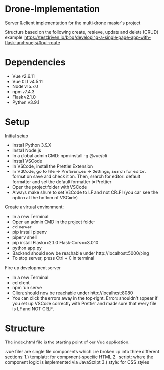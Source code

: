 # Drone-Implementation

Server &amp; client implementation for the multi-drone master's project

Structure based on the following create, retrieve, update and delete (CRUD) example: https://testdriven.io/blog/developing-a-single-page-app-with-flask-and-vuejs/#put-route

# Dependencies

- Vue v2.6.11
- Vue CLI v4.5.11
- Node v15.7.0
- npm v7.4.3
- Flask v2.1.0
- Python v3.9.1

# Setup

Initial setup

- Install Python 3.9.X
- Install Node.js
- In a global admin CMD: npm install -g @vue/cli
- Install VSCode
- In VSCode, install the Prettier Extension
- In VSCode, go to File -> Preferences -> Settings, search for editor: format on save and check it on. Then, search for editor: default formatter and set the default formatter to Prettier
- Open the project folder with VSCode
- Always make shure to set VSCode to LF and not CRLF! (you can see the option at the bottom of VSCode)

Create a virtual environment:

- In a new Terminal
- Open an admin CMD in the project folder
- cd server
- pip install pipenv
- pipenv shell
- pip install Flask==2.1.0 Flask-Cors==3.0.10
- python app.py
- Backend should now be reachable under http://localhost:5000/ping
- To stop server, press Ctrl + C in terminal

Fire up development server

- In a new Terminal
- cd client
- npm run serve
- Client should now be reachable under http://localhost:8080
- You can click the errors away in the top-right. Errors shouldn't appear if you set up VSCode correctly with Prettier and made sure that every file is LF and NOT CRLF.

# Structure

The index.html file is the starting point of our Vue application.

.vue files are single file components which are broken up into three different sections:
1.) template: for component-specific HTML
2.) script: where the component logic is implemented via JavaScript
3.) style: for CSS styles
